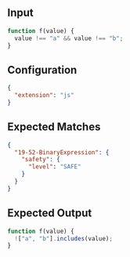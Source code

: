 
## Input
```javascript input
function f(value) {
  value !== "a" && value !== "b";
}
```

## Configuration
```json configuration
{
  "extension": "js"
}
```

## Expected Matches
```json expected matches
{
  "19-52-BinaryExpression": {
    "safety": {
      "level": "SAFE"
    }
  }
}
```

## Expected Output
```javascript expected output
function f(value) {
  !["a", "b"].includes(value);
}
```

